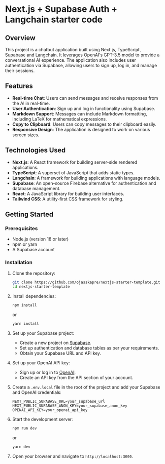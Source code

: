 # Next.js + Supabase Auth + Langchain starter code

## Overview

This project is a chatbut application built using Next.js, TypeScript, Supabase and Langchain. It leverages OpenAI's GPT-3.5 model to provide a conversational AI experience. The application also includes user authentication via Supabase, allowing users to sign up, log in, and manage their sessions.

## Features

- **Real-time Chat**: Users can send messages and receive responses from the AI in real-time.
- **User Authentication**: Sign up and log in functionality using Supabase.
- **Markdown Support**: Messages can include Markdown formatting, including LaTeX for mathematical expressions.
- **Copy to Clipboard**: Users can copy messages to their clipboard easily.
- **Responsive Design**: The application is designed to work on various screen sizes.

## Technologies Used

- **Next.js**: A React framework for building server-side rendered applications.
- **TypeScript**: A superset of JavaScript that adds static types.
- **Langchain**: A framework for building applications with language models.
- **Supabase**: An open-source Firebase alternative for authentication and database management.
- **React**: A JavaScript library for building user interfaces.
- **Tailwind CSS**: A utility-first CSS framework for styling.

## Getting Started

### Prerequisites

- Node.js (version 18 or later)
- npm or yarn
- A Supabase account

### Installation

1. Clone the repository:

   ```bash
   git clone https://github.com/ojasskapre/nextjs-starter-template.git
   cd nextjs-starter-template
   ```

2. Install dependencies:

   ```bash
   npm install
   ```

   or

   ```bash
   yarn install
   ```

3. Set up your Supabase project:

   - Create a new project on [Supabase](https://supabase.io/).
   - Set up authentication and database tables as per your requirements.
   - Obtain your Supabase URL and API key.

4. Set up your OpenAI API key:

   - Sign up or log in to [OpenAI](https://openai.com/).
   - Create an API key from the API section of your account.

5. Create a `.env.local` file in the root of the project and add your Supabase and OpenAI credentials:

   ```plaintext
   NEXT_PUBLIC_SUPABASE_URL=your_supabase_url
   NEXT_PUBLIC_SUPABASE_ANON_KEY=your_supabase_anon_key
   OPENAI_API_KEY=your_openai_api_key
   ```

6. Start the development server:

   ```bash
   npm run dev
   ```

   or

   ```bash
   yarn dev
   ```

7. Open your browser and navigate to `http://localhost:3000`.
